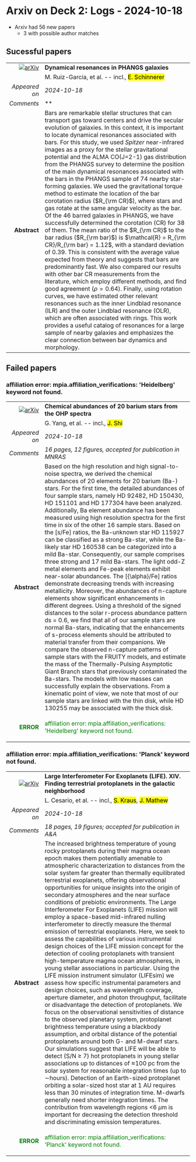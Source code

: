 # Arxiv on Deck 2: Logs - 2024-10-18

* Arxiv had 56 new papers
    * 3 with possible author matches

## Sucessful papers


|||
|---:|:---|
| [![arXiv](https://img.shields.io/badge/arXiv-2410.13353-b31b1b.svg)](https://arxiv.org/abs/2410.13353) | **Dynamical resonances in PHANGS galaxies**  |
|| M. Ruiz-García, et al. -- incl., <mark>E. Schinnerer</mark> |
|*Appeared on*| *2024-10-18*|
|*Comments*| **|
|**Abstract**|            Bars are remarkable stellar structures that can transport gas toward centers and drive the secular evolution of galaxies. In this context, it is important to locate dynamical resonances associated with bars. For this study, we used ${Spitzer}$ near-infrared images as a proxy for the stellar gravitational potential and the ALMA CO(J=2-1) gas distribution from the PHANGS survey to determine the position of the main dynamical resonances associated with the bars in the PHANGS sample of 74 nearby star-forming galaxies. We used the gravitational torque method to estimate the location of the bar corotation radius ($R_{\rm CR}$), where stars and gas rotate at the same angular velocity as the bar. Of the 46 barred galaxies in PHANGS, we have successfully determined the corotation (CR) for 38 of them. The mean ratio of the $R_{\rm CR}$ to the bar radius ($R_{\rm bar}$) is $\mathcal{R} = R_{\rm CR}/R_{\rm bar} = 1.12$, with a standard deviation of $0.39$. This is consistent with the average value expected from theory and suggests that bars are predominantly fast. We also compared our results with other bar CR measurements from the literature, which employ different methods, and find good agreement ($\rho = 0.64$). Finally, using rotation curves, we have estimated other relevant resonances such as the inner Lindblad resonance (ILR) and the outer Lindblad resonance (OLR), which are often associated with rings. This work provides a useful catalog of resonances for a large sample of nearby galaxies and emphasizes the clear connection between bar dynamics and morphology.         |

## Failed papers

### affiliation error: mpia.affiliation_verifications: 'Heidelberg' keyword not found. 


|||
|---:|:---|
| [![arXiv](https://img.shields.io/badge/arXiv-2410.13177-b31b1b.svg)](https://arxiv.org/abs/2410.13177) | **Chemical abundances of 20 barium stars from the OHP spectra**  |
|| G. Yang, et al. -- incl., <mark>J. Shi</mark> |
|*Appeared on*| *2024-10-18*|
|*Comments*| *16 pages, 12 figures, accepted for publication in MNRAS*|
|**Abstract**|            Based on the high resolution and high signal-to-noise spectra, we derived the chemical abundances of 20 elements for 20 barium (Ba-) stars. For the first time, the detailed abundances of four sample stars, namely HD 92482, HD 150430, HD 151101 and HD 177304 have been analyzed. Additionally, Ba element abundance has been measured using high resolution spectra for the first time in six of the other 16 sample stars. Based on the [s/Fe] ratios, the Ba-unknown star HD 115927 can be classified as a strong Ba-star, while the Ba-likely star HD 160538 can be categorized into a mild Ba-star. Consequently, our sample comprises three strong and 17 mild Ba-stars. The light odd-Z metal elements and Fe-peak elements exhibit near-solar abundances. The [{\alpha}/Fe] ratios demonstrate decreasing trends with increasing metallicity. Moreover, the abundances of n-capture elements show significant enhancements in different degrees. Using a threshold of the signed distances to the solar r-process abundance pattern ds = 0.6, we find that all of our sample stars are normal Ba-stars, indicating that the enhancements of s-process elements should be attributed to material transfer from their companions. We compare the observed n-capture patterns of sample stars with the FRUITY models, and estimate the mass of the Thermally-Pulsing Asymptotic Giant Branch stars that previously contaminated the Ba-stars. The models with low masses can successfully explain the observations. From a kinematic point of view, we note that most of our sample stars are linked with the thin disk, while HD 130255 may be associated with the thick disk.         |
|<p style="color:green"> **ERROR** </p>| <p style="color:green">affiliation error: mpia.affiliation_verifications: 'Heidelberg' keyword not found.</p> |

### affiliation error: mpia.affiliation_verifications: 'Planck' keyword not found. 


|||
|---:|:---|
| [![arXiv](https://img.shields.io/badge/arXiv-2410.13457-b31b1b.svg)](https://arxiv.org/abs/2410.13457) | **Large Interferometer For Exoplanets (LIFE). XIV. Finding terrestrial protoplanets in the galactic neighborhood**  |
|| L. Cesario, et al. -- incl., <mark>S. Kraus</mark>, <mark>J. Mathew</mark> |
|*Appeared on*| *2024-10-18*|
|*Comments*| *18 pages, 19 figures; accepted for publication in A&A*|
|**Abstract**|            The increased brightness temperature of young rocky protoplanets during their magma ocean epoch makes them potentially amenable to atmospheric characterization to distances from the solar system far greater than thermally equilibrated terrestrial exoplanets, offering observational opportunities for unique insights into the origin of secondary atmospheres and the near surface conditions of prebiotic environments. The Large Interferometer For Exoplanets (LIFE) mission will employ a space-based mid-infrared nulling interferometer to directly measure the thermal emission of terrestrial exoplanets. Here, we seek to assess the capabilities of various instrumental design choices of the LIFE mission concept for the detection of cooling protoplanets with transient high-temperature magma ocean atmospheres, in young stellar associations in particular. Using the LIFE mission instrument simulator (LIFEsim) we assess how specific instrumental parameters and design choices, such as wavelength coverage, aperture diameter, and photon throughput, facilitate or disadvantage the detection of protoplanets. We focus on the observational sensitivities of distance to the observed planetary system, protoplanet brightness temperature using a blackbody assumption, and orbital distance of the potential protoplanets around both G- and M-dwarf stars. Our simulations suggest that LIFE will be able to detect (S/N $\geq$ 7) hot protoplanets in young stellar associations up to distances of $\approx$100 pc from the solar system for reasonable integration times (up to $\sim$hours). Detection of an Earth-sized protoplanet orbiting a solar-sized host star at 1 AU requires less than 30 minutes of integration time. M-dwarfs generally need shorter integration times. The contribution from wavelength regions $<$6 $\mu$m is important for decreasing the detection threshold and discriminating emission temperatures.         |
|<p style="color:green"> **ERROR** </p>| <p style="color:green">affiliation error: mpia.affiliation_verifications: 'Planck' keyword not found.</p> |

